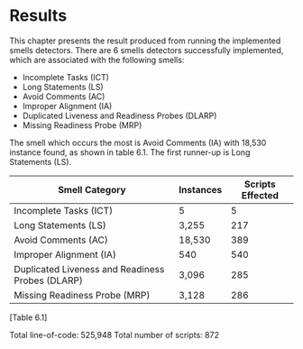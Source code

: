 # Results

This chapter presents the result produced from running the implemented smells detectors.
There are 6 smells detectors successfully implemented, which are associated with the following smells:

- Incomplete Tasks (ICT)
- Long Statements (LS)
- Avoid Comments (AC)
- Improper Alignment (IA)
- Duplicated Liveness and Readiness Probes (DLARP)
- Missing Readiness Probe (MRP)

The smell which occurs the most is Avoid Comments (IA) with 18,530 instance found, as shown in table 6.1. 
The first runner-up is Long Statements (LS). 


| Smell Category                                   | Instances | Scripts Effected |
| ------------------------------------------------ | --------- | ---------------- |
| Incomplete Tasks (ICT)                           | 5         | 5                |
| Long Statements (LS)                             | 3,255     | 217              |
| Avoid Comments (AC)                              | 18,530    | 389              |
| Improper Alignment (IA)                          | 540       | 540              |
| Duplicated Liveness and Readiness Probes (DLARP) | 3,096     | 285              |
| Missing Readiness Probe (MRP)                    | 3,128     | 286              |
[Table 6.1]


Total line-of-code: 525,948
Total number of scripts: 872


